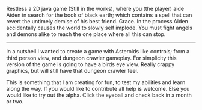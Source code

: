   Restless a 2D java game (Still in the works), where you (the player) aide Aiden in search for the book of black earth; which contains a spell that can revert the untimely demise of his best friend. Grace.
In the process Aiden accidentally causes the world to slowly self implode.
You must fight angels and demons alike to reach the one place where all this can stop.

---
In a nutshell I wanted to create a game with Asteroids like controls; from a third person view, and dungeon crawler gameplay. 
For simplicity this version of the game is going to have a birds eye view. Really crappy graphics, but will still have that dungeon crawler feel.

This is something that I am creating for fun, to test my abilities and learn along the way.
If 
  you would like to contribute all help is welcome.
Else
   you would like to try out the alpha. Click the eyeball and check back in a month or two.
